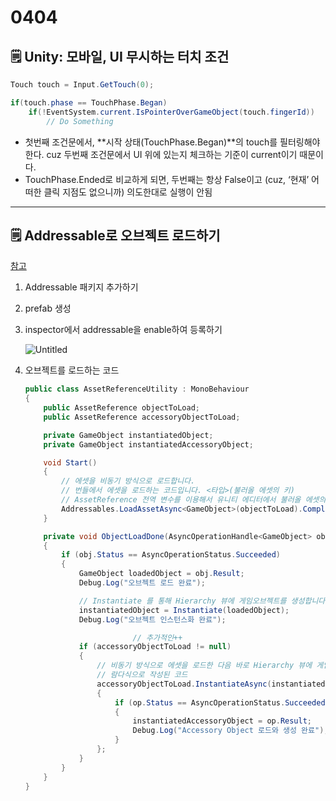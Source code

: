 # 0404

## 🗒️ Unity: 모바일, UI 무시하는 터치 조건

```csharp
Touch touch = Input.GetTouch(0);

if(touch.phase == TouchPhase.Began)
	if(!EventSystem.current.IsPointerOverGameObject(touch.fingerId))
		// Do Something
```

- 첫번째 조건문에서, **시작 상태(TouchPhase.Began)**의 touch를 필터링해야 한다. cuz 두번째 조건문에서 UI 위에 있는지 체크하는 기준이 current이기 때문이다.
- TouchPhase.Ended로 비교하게 되면, 두번째는 항상 False이고 (cuz, ‘현재’ 어떠한 클릭 지점도 없으니까) 의도한대로 실행이 안됨

---

## 🗒️ Addressable로 오브젝트 로드하기

[참고](https://mrbinggrae.tistory.com/239)

1. Addressable 패키지 추가하기
2. prefab 생성
3. inspector에서 addressable을 enable하여 등록하기
    
    ![Untitled](0404%20814c4/Untitled.png)
    
4. 오브젝트를 로드하는 코드
    
    ```csharp
    public class AssetReferenceUtility : MonoBehaviour
    {
        public AssetReference objectToLoad;
        public AssetReference accessoryObjectToLoad;
    
        private GameObject instantiatedObject;
        private GameObject instantiatedAccessoryObject;
    
        void Start()
        {
            // 에셋을 비동기 방식으로 로드합니다.
            // 번들에서 에셋을 로드하는 코드입니다. <타입>(불러올 에셋의 키) 
            // AssetReference 전역 변수를 이용해서 유니티 에디터에서 불러올 에셋의 키를 참조할 수 있도록 할 예정입니다.
            Addressables.LoadAssetAsync<GameObject>(objectToLoad).Completed += ObjectLoadDone;
        }
    
        private void ObjectLoadDone(AsyncOperationHandle<GameObject> obj)
        {
            if (obj.Status == AsyncOperationStatus.Succeeded)
            {
                GameObject loadedObject = obj.Result;
                Debug.Log("오브젝트 로드 완료");
    
                // Instantiate 를 통해 Hierarchy 뷰에 게임오브젝트를 생성합니다.
                instantiatedObject = Instantiate(loadedObject);
                Debug.Log("오브젝트 인스턴스화 완료");
    
    						// 추가적인++
                if (accessoryObjectToLoad != null)
                {
                    // 비동기 방식으로 에셋을 로드한 다음 바로 Hierarchy 뷰에 게임오브젝트를 생성합니다.
                    // 람다식으로 작성된 코드
                    accessoryObjectToLoad.InstantiateAsync(instantiatedObject.transform).Completed += op =>
                    {
                        if (op.Status == AsyncOperationStatus.Succeeded)
                        {
                            instantiatedAccessoryObject = op.Result;
                            Debug.Log("Accessory Object 로드와 생성 완료");
                        }
                    };
                }
            }
        }
    }
    ```